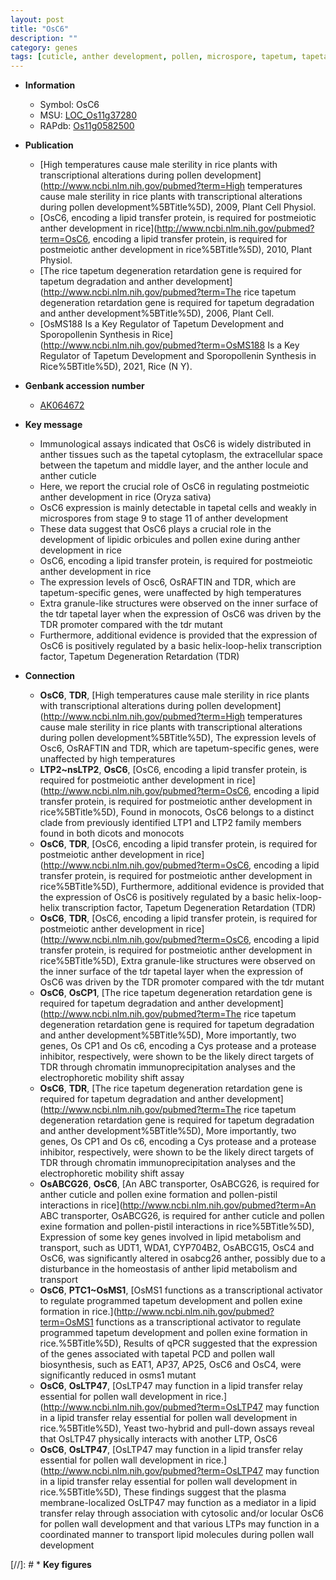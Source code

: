 ```yaml
---
layout: post
title: "OsC6"
description: ""
category: genes
tags: [cuticle, anther development, pollen, microspore, tapetum, tapetal, temperature, transcription factor, meiotic, anther]
---
```


* **Information**  
    + Symbol: OsC6  
    + MSU: [LOC_Os11g37280](http://rice.uga.edu/cgi-bin/ORF_infopage.cgi?orf=LOC_Os11g37280)  
    + RAPdb: [Os11g0582500](http://rapdb.dna.affrc.go.jp/viewer/gbrowse_details/irgsp1?name=Os11g0582500)  

* **Publication**  
    + [High temperatures cause male sterility in rice plants with transcriptional alterations during pollen development](http://www.ncbi.nlm.nih.gov/pubmed?term=High temperatures cause male sterility in rice plants with transcriptional alterations during pollen development%5BTitle%5D), 2009, Plant Cell Physiol.
    + [OsC6, encoding a lipid transfer protein, is required for postmeiotic anther development in rice](http://www.ncbi.nlm.nih.gov/pubmed?term=OsC6, encoding a lipid transfer protein, is required for postmeiotic anther development in rice%5BTitle%5D), 2010, Plant Physiol.
    + [The rice tapetum degeneration retardation gene is required for tapetum degradation and anther development](http://www.ncbi.nlm.nih.gov/pubmed?term=The rice tapetum degeneration retardation gene is required for tapetum degradation and anther development%5BTitle%5D), 2006, Plant Cell.
    + [OsMS188 Is a Key Regulator of Tapetum Development and Sporopollenin Synthesis in Rice](http://www.ncbi.nlm.nih.gov/pubmed?term=OsMS188 Is a Key Regulator of Tapetum Development and Sporopollenin Synthesis in Rice%5BTitle%5D), 2021, Rice (N Y).

* **Genbank accession number**  
    + [AK064672](http://www.ncbi.nlm.nih.gov/nuccore/AK064672)

* **Key message**  
    + Immunological assays indicated that OsC6 is widely distributed in anther tissues such as the tapetal cytoplasm, the extracellular space between the tapetum and middle layer, and the anther locule and anther cuticle
    + Here, we report the crucial role of OsC6 in regulating postmeiotic anther development in rice (Oryza sativa)
    + OsC6 expression is mainly detectable in tapetal cells and weakly in microspores from stage 9 to stage 11 of anther development
    + These data suggest that OsC6 plays a crucial role in the development of lipidic orbicules and pollen exine during anther development in rice
    + OsC6, encoding a lipid transfer protein, is required for postmeiotic anther development in rice
    + The expression levels of Osc6, OsRAFTIN and TDR, which are tapetum-specific genes, were unaffected by high temperatures
    + Extra granule-like structures were observed on the inner surface of the tdr tapetal layer when the expression of OsC6 was driven by the TDR promoter compared with the tdr mutant
    + Furthermore, additional evidence is provided that the expression of OsC6 is positively regulated by a basic helix-loop-helix transcription factor, Tapetum Degeneration Retardation (TDR)

* **Connection**  
    + __OsC6__, __TDR__, [High temperatures cause male sterility in rice plants with transcriptional alterations during pollen development](http://www.ncbi.nlm.nih.gov/pubmed?term=High temperatures cause male sterility in rice plants with transcriptional alterations during pollen development%5BTitle%5D), The expression levels of Osc6, OsRAFTIN and TDR, which are tapetum-specific genes, were unaffected by high temperatures
    + __LTP2~nsLTP2__, __OsC6__, [OsC6, encoding a lipid transfer protein, is required for postmeiotic anther development in rice](http://www.ncbi.nlm.nih.gov/pubmed?term=OsC6, encoding a lipid transfer protein, is required for postmeiotic anther development in rice%5BTitle%5D), Found in monocots, OsC6 belongs to a distinct clade from previously identified LTP1 and LTP2 family members found in both dicots and monocots
    + __OsC6__, __TDR__, [OsC6, encoding a lipid transfer protein, is required for postmeiotic anther development in rice](http://www.ncbi.nlm.nih.gov/pubmed?term=OsC6, encoding a lipid transfer protein, is required for postmeiotic anther development in rice%5BTitle%5D), Furthermore, additional evidence is provided that the expression of OsC6 is positively regulated by a basic helix-loop-helix transcription factor, Tapetum Degeneration Retardation (TDR)
    + __OsC6__, __TDR__, [OsC6, encoding a lipid transfer protein, is required for postmeiotic anther development in rice](http://www.ncbi.nlm.nih.gov/pubmed?term=OsC6, encoding a lipid transfer protein, is required for postmeiotic anther development in rice%5BTitle%5D), Extra granule-like structures were observed on the inner surface of the tdr tapetal layer when the expression of OsC6 was driven by the TDR promoter compared with the tdr mutant
    + __OsC6__, __OsCP1__, [The rice tapetum degeneration retardation gene is required for tapetum degradation and anther development](http://www.ncbi.nlm.nih.gov/pubmed?term=The rice tapetum degeneration retardation gene is required for tapetum degradation and anther development%5BTitle%5D), More importantly, two genes, Os CP1 and Os c6, encoding a Cys protease and a protease inhibitor, respectively, were shown to be the likely direct targets of TDR through chromatin immunoprecipitation analyses and the electrophoretic mobility shift assay
    + __OsC6__, __TDR__, [The rice tapetum degeneration retardation gene is required for tapetum degradation and anther development](http://www.ncbi.nlm.nih.gov/pubmed?term=The rice tapetum degeneration retardation gene is required for tapetum degradation and anther development%5BTitle%5D), More importantly, two genes, Os CP1 and Os c6, encoding a Cys protease and a protease inhibitor, respectively, were shown to be the likely direct targets of TDR through chromatin immunoprecipitation analyses and the electrophoretic mobility shift assay
    + __OsABCG26__, __OsC6__, [An ABC transporter, OsABCG26, is required for anther cuticle and pollen exine formation and pollen-pistil interactions in rice](http://www.ncbi.nlm.nih.gov/pubmed?term=An ABC transporter, OsABCG26, is required for anther cuticle and pollen exine formation and pollen-pistil interactions in rice%5BTitle%5D), Expression of some key genes involved in lipid metabolism and transport, such as UDT1, WDA1, CYP704B2, OsABCG15, OsC4 and OsC6, was significantly altered in osabcg26 anther, possibly due to a disturbance in the homeostasis of anther lipid metabolism and transport
    + __OsC6__, __PTC1~OsMS1__, [OsMS1 functions as a transcriptional activator to regulate programmed tapetum development and pollen exine formation in rice.](http://www.ncbi.nlm.nih.gov/pubmed?term=OsMS1 functions as a transcriptional activator to regulate programmed tapetum development and pollen exine formation in rice.%5BTitle%5D),  Results of qPCR suggested that the expression of the genes associated with tapetal PCD and pollen wall biosynthesis, such as EAT1, AP37, AP25, OsC6 and OsC4, were significantly reduced in osms1 mutant
    + __OsC6__, __OsLTP47__, [OsLTP47 may function in a lipid transfer relay essential for pollen wall development in rice.](http://www.ncbi.nlm.nih.gov/pubmed?term=OsLTP47 may function in a lipid transfer relay essential for pollen wall development in rice.%5BTitle%5D),  Yeast two-hybrid and pull-down assays reveal that OsLTP47 physically interacts with another LTP, OsC6
    + __OsC6__, __OsLTP47__, [OsLTP47 may function in a lipid transfer relay essential for pollen wall development in rice.](http://www.ncbi.nlm.nih.gov/pubmed?term=OsLTP47 may function in a lipid transfer relay essential for pollen wall development in rice.%5BTitle%5D),  These findings suggest that the plasma membrane-localized OsLTP47 may function as a mediator in a lipid transfer relay through association with cytosolic and/or locular OsC6 for pollen wall development and that various LTPs may function in a coordinated manner to transport lipid molecules during pollen wall development

[//]: # * **Key figures**  



